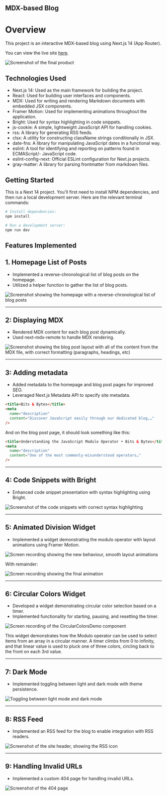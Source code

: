 ## MDX-based Blog

# Overview

This project is an interactive MDX-based blog using Next.js 14 (App Router).

You can view the live site [here](https://mdx-blog-rdayupay.vercel.app/).

![Screenshot of the final product](/docs/end-result.png)

## Technologies Used

- Next.js 14: Used as the main framework for building the project.
- React: Used for building user interfaces and components.
- MDX: Used for writing and rendering Markdown documents with embedded JSX components.
- Framer Motion: Used for implementing animations throughout the application.
- Bright: Used for syntax highlighting in code snippets.
- js-cookie: A simple, lightweight JavaScript API for handling cookies.
- rss: A library for generating RSS feeds.
- clsx: A utility for constructing className strings conditionally in JSX.
- date-fns: A library for manipulating JavaScript dates in a functional way.
- eslint: A tool for identifying and reporting on patterns found in ECMAScript/- JavaScript code.
- eslint-config-next: Official ESLint configuration for Next.js projects.
- gray-matter: A library for parsing frontmatter from markdown files.

## Getting Started

This is a Next 14 project. You'll first need to install NPM dependencies, and then run a local development server. Here are the relevant terminal commands:

```bash
# Install dependencies:
npm install

# Run a development server:
npm run dev
```

## Features Implemented

## 1. Homepage List of Posts

- Implemented a reverse-chronological list of blog posts on the homepage.
- Utilized a helper function to gather the list of blog posts.

![Screenshot showing the homepage with a reverse-chronological list of blog posts](/docs/homepage-list-of-posts.png)

---

## 2: Displaying MDX

- Rendered MDX content for each blog post dynamically.
- Used next-mdx-remote to handle MDX rendering.

![Screenshot showing the blog post layout with all of the content from the MDX file, with correct formatting (paragraphs, headings, etc)](/docs/blog-post-with-mdx.png)

---

## 3: Adding metadata

- Added metadata to the homepage and blog post pages for improved SEO.
- Leveraged Next.js Metadata API to specify site metadata.

```html
<title>Bits & Bytes</title>
<meta
  name="description"
  content="Discover JavaScript easily through our dedicated blog,…"
/>
```

And on the blog post page, it should look something like this:

```html
<title>Understanding the JavaScript Modulo Operator • Bits & Bytes</title>
<meta
  name="description"
  content="One of the most commonly-misunderstood operators…"
/>
```

---

## 4: Code Snippets with Bright

- Enhanced code snippet presentation with syntax highlighting using Bright.

![Screenshot of the code snippets with correct syntax highlighting](/docs/bright-syntax-highlighting.png)

---

## 5: Animated Division Widget

- Implemented a widget demonstrating the modulo operator with layout animations using Framer Motion.

![Screen recording showing the new behaviour, smooth layout animations](/docs/division-groups-animated.gif)

With remainder:

![Screen recording showing the final animation](/docs/divison-groups-demo-with-remainder.gif)

---

## 6: Circular Colors Widget

- Developed a widget demonstrating circular color selection based on a timer.
- Implemented functionality for starting, pausing, and resetting the timer.

![Screen recording of the `CircularColorsDemo` component](/docs/circular-colors-demo.gif)

This widget demonstrates how the Modulo operator can be used to select items from an array in a circular manner. A timer climbs from 0 to infinity, and that linear value is used to pluck one of three colors, circling back to the front on each 3rd value.

---

## 7: Dark Mode

- Implemented toggling between light and dark mode with theme persistence.

![Toggling between light mode and dark mode](/docs/dark-mode-toggle.gif)

---

## 8: RSS Feed

- Implemented an RSS feed for the blog to enable integration with RSS readers.

![Screenshot of the site header, showing the RSS icon](/docs/rss-icon.png)

---

## 9: Handling Invalid URLs

- Implemented a custom 404 page for handling invalid URLs.

![Screenshot of the 404 page](/docs/404-page.png)
